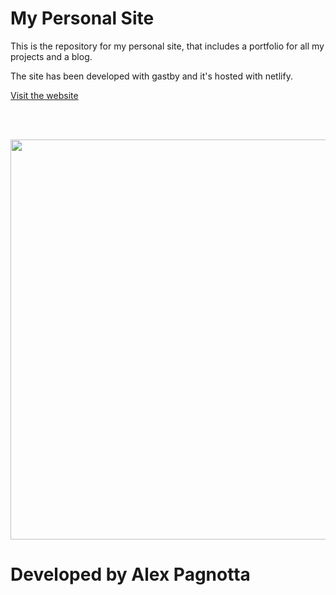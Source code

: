# My Personal Site

This is the repository for my personal site, that includes a portfolio for all my projects and a blog.

The site has been developed with gastby and it's hosted with netlify.

[Visit the website](https://alexpagnotta.me)

<br><br>

<img src="https://drive.google.com/uc?export=view&id=1_S7llSO0JQsNx_QhYSvzGlSU14LdtlNf" width="640" heigth="360">

# Developed by Alex Pagnotta
